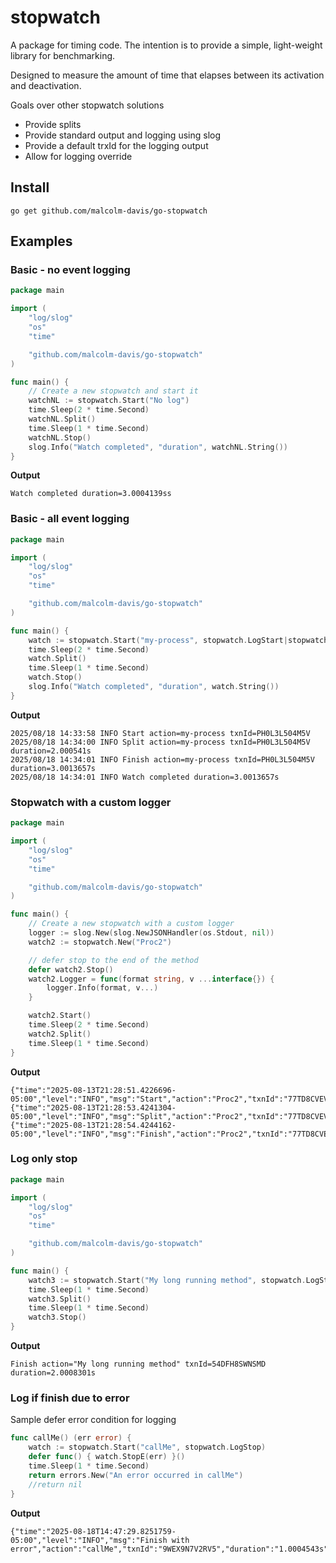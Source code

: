 # stopwatch

A  package for timing code. The intention is to provide a simple, light-weight library for benchmarking.

Designed to measure the amount of time that elapses between its activation and deactivation.

Goals over other stopwatch solutions

* Provide splits
* Provide standard output and logging using slog
* Provide a default trxId for the logging output
* Allow for logging override

## Install
```
go get github.com/malcolm-davis/go-stopwatch
```


## Examples

### Basic - no event logging

```go
package main

import (
    "log/slog"
    "os"
    "time"

    "github.com/malcolm-davis/go-stopwatch"
)

func main() {
    // Create a new stopwatch and start it
    watchNL := stopwatch.Start("No log")
    time.Sleep(2 * time.Second)
    watchNL.Split()
    time.Sleep(1 * time.Second)
    watchNL.Stop()
    slog.Info("Watch completed", "duration", watchNL.String())
}
```


**Output**
```
Watch completed duration=3.0004139ss
```

### Basic - all event logging

```go
package main

import (
    "log/slog"
    "os"
    "time"

    "github.com/malcolm-davis/go-stopwatch"
)

func main() {
	watch := stopwatch.Start("my-process", stopwatch.LogStart|stopwatch.LogStop|stopwatch.LogSplit)
	time.Sleep(2 * time.Second)
	watch.Split()
	time.Sleep(1 * time.Second)
	watch.Stop()
	slog.Info("Watch completed", "duration", watch.String())
}
```

**Output**
```
2025/08/18 14:33:58 INFO Start action=my-process txnId=PH0L3L504M5V
2025/08/18 14:34:00 INFO Split action=my-process txnId=PH0L3L504M5V duration=2.000541s
2025/08/18 14:34:01 INFO Finish action=my-process txnId=PH0L3L504M5V duration=3.0013657s
2025/08/18 14:34:01 INFO Watch completed duration=3.0013657s
```

### Stopwatch with a custom logger

```go
package main

import (
    "log/slog"
    "os"
    "time"

    "github.com/malcolm-davis/go-stopwatch"
)

func main() {
    // Create a new stopwatch with a custom logger
    logger := slog.New(slog.NewJSONHandler(os.Stdout, nil))
    watch2 := stopwatch.New("Proc2")

    // defer stop to the end of the method
    defer watch2.Stop()
    watch2.Logger = func(format string, v ...interface{}) {
        logger.Info(format, v...)
    }

    watch2.Start()
    time.Sleep(2 * time.Second)
    watch2.Split()
    time.Sleep(1 * time.Second)
}
```

**Output**
```
{"time":"2025-08-13T21:28:51.4226696-05:00","level":"INFO","msg":"Start","action":"Proc2","txnId":"77TD8CVEV1I0"}
{"time":"2025-08-13T21:28:53.4241304-05:00","level":"INFO","msg":"Split","action":"Proc2","txnId":"77TD8CVEV1I0","duration":"2.0014608s"}
{"time":"2025-08-13T21:28:54.4244162-05:00","level":"INFO","msg":"Finish","action":"Proc2","txnId":"77TD8CVEV1I0","duration":"3.0017466s"}
```

### Log only stop

```go
package main

import (
    "log/slog"
    "os"
    "time"

    "github.com/malcolm-davis/go-stopwatch"
)

func main() {
	watch3 := stopwatch.Start("My long running method", stopwatch.LogStop)
	time.Sleep(1 * time.Second)
	watch3.Split()
	time.Sleep(1 * time.Second)
	watch3.Stop()
}
```

**Output**
```
Finish action="My long running method" txnId=54DFH8SWNSMD duration=2.0008301s
```



### Log if finish due to error

Sample defer  error condition for logging
```go
func callMe() (err error) {
	watch := stopwatch.Start("callMe", stopwatch.LogStop)
	defer func() { watch.StopE(err) }()
	time.Sleep(1 * time.Second)
	return errors.New("An error occurred in callMe")
	//return nil
}
```

**Output**
```
{"time":"2025-08-18T14:47:29.8251759-05:00","level":"INFO","msg":"Finish with error","action":"callMe","txnId":"9WEX9N7V2RV5","duration":"1.0004543s"}
```
